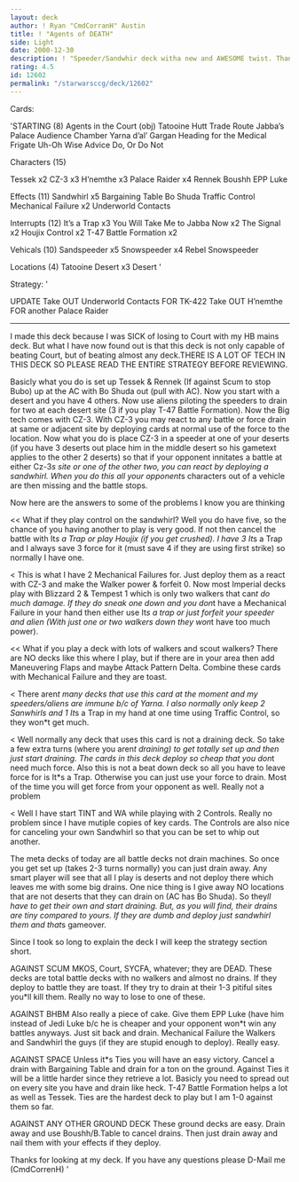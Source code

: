 ```yaml
---
layout: deck
author: ! Ryan "CmdCorranH" Austin
title: ! "Agents of DEATH"
side: Light
date: 2000-12-30
description: ! "Speeder/Sandwhir deck witha new and AWESOME twist. Thanks to my friends Chris (Thrawn) for the CZ-3 tech idea."
rating: 4.5
id: 12602
permalink: "/starwarsccg/deck/12602"
---
```

Cards: 

'STARTING (8)
Agents in the Court (obj)
Tatooine Hutt Trade Route
Jabba&#8217;s Palace Audience Chamber
Yarna d&#8217;al&#8217; Gargan
Heading for the Medical Frigate
Uh-Oh
Wise Advice
Do, Or Do Not

Characters  (15)

Tessek x2
CZ-3 x3
H&#8217;nemthe x3
Palace Raider x4
Rennek
Boushh
EPP Luke

Effects (11)
Sandwhirl x5
Bargaining Table
Bo Shuda
Traffic Control
Mechanical Failure x2
Underworld Contacts

Interrupts (12)
It&#8217;s a Trap x3
You Will Take Me to Jabba Now x2
The Signal x2
Houjix
Control x2
T-47 Battle Formation x2

Vehicals (10)
Sandspeeder x5
Snowspeeder x4
Rebel Snowspeeder

Locations (4)
Tatooine Desert x3
 Desert
'

Strategy: '

UPDATE
Take OUT Underworld Contacts FOR TK-422
Take OUT H’nemthe FOR another Palace Raider
_________________________________
   I made this deck because I was SICK of losing to Court with my HB mains deck. But what I have now found out is that this deck is not only capable of beating Court, but of beating almost any deck.THERE IS A LOT OF TECH IN THIS DECK SO PLEASE READ THE ENTIRE STRATEGY BEFORE REVIEWING. 

   Basicly what you do is set up Tessek & Rennek (If against Scum to stop Bubo) up at the AC with Bo Shuda out (pull with AC). Now you start with a desert and you have 4 others. Now use aliens piloting the speeders to drain for two at each desert site (3 if you play T-47 Battle Formation).
  Now the Big tech comes with CZ-3. With CZ-3 you may react to any battle or force drain at same or adjacent site by deploying cards at normal use of the force to the location. Now what you do is place CZ-3 in a speeder at one of your deserts (if you have 3 deserts out place him in the middle desert so his gametext applies to the other 2 deserts) so that if your opponent innitates a battle at either Cz-3*s site or one of the other two, you can react by deploying a sandwhirl.  When you do this all your opponent*s characters out of a vehicle are then missing and the battle stops. 


Now here are the answers to some of the problems I know you are thinking

<< What if they play control on the sandwhirl?
Well you do have five, so the chance of you having another to play is very good. If not then cancel the battle with It*s a Trap or play Houjix (if you get crushed). I have 3 It*s a Trap and I always save 3 force for it (must save 4 if they are using first strike) so normally I have one.

<
This is what I have 2 Mechanical Failures for. Just deploy them as a react with CZ-3 and make the Walker power & forfeit 0. Now most Imperial decks play with Blizzard 2 & Tempest 1 which is only two walkers that can*t do much damage. If they do sneak one down and you don*t have a Mechanical Failure in your hand then either use It*s a trap or just forfeit your speeder and alien (With just one or two walkers down they won*t have too much power).

<< What if you play a deck with lots of walkers and scout walkers?
There are NO decks like this where I play, but if there are in your area then add Maneuvering Flaps and maybe Attack Pattern Delta. Combine these cards with Mechanical Failure and they are toast.

<
There aren*t many decks that use this card at the moment and my speeders/aliens are immune b/c of Yarna. I also normally only keep 2 Sanwhirls and 1 It*s a Trap in my hand at one time using Traffic Control, so they won*t get much.

<
Well normally any deck that uses this card is not a draining deck. So take a few extra turns (where you aren*t draining) to get totally set up and then just start draining. The cards in this deck deploy so cheap that you don*t need much force. Also this is not a beat down deck so all you have to leave force for is It*s a Trap. Otherwise you can just use your force to drain. Most of the time you will get force from your opponent as well. Really not a problem

<
Well I have start TINT and WA while playing with 2 Controls. Really no problem since I have mutiple copies of key cards. The Controls are also nice for canceling your own Sandwhirl so that you can be set to whip out another.

The meta decks of today are all battle decks not drain machines. So once you get set up (takes 2-3 turns normally) you can just drain away. Any smart player will see that all I play is deserts and not deploy there which leaves me with some big drains. One nice thing is I give away NO locations that are not deserts that they can drain on (AC has Bo Shuda). So they*ll have to get their own and start draining. But, as you will find, their drains are tiny compared to yours. If they are dumb and deploy just sandwhirl them and that*s gameover.

Since I took so long to explain the deck I will keep the strategy section short.

AGAINST SCUM MKOS, Court, SYCFA, whatever; they are DEAD. These decks are total battle decks with no walkers and almost no drains. If they deploy to battle they are toast. If they try to drain at their 1-3 pitiful sites you*ll kill them. Really no way to lose to one of these.

AGAINST BHBM Also really a piece of cake. Give them EPP Luke (have him instead of Jedi Luke b/c he is cheaper and your opponent won*t win any battles anyways. Just sit back and drain. Mechanical Failure the Walkers and Sandwhirl the guys (if they are stupid enough to deploy). Really easy.

AGAINST SPACE Unless it*s Ties you will have an easy victory. Cancel a drain with Bargaining Table and drain for a ton on the ground. Against Ties it will be a little harder since they retrieve a lot. Basicly you need to spread out on every site you have and drain like heck. T-47 Battle Formation helps a lot as well as Tessek. Ties are the hardest deck to play but I am 1-0 against them so far.

AGAINST ANY OTHER GROUND DECK These ground decks are easy. Drain away and use Boushh/B.Table to cancel drains. Then just drain away and nail them with your effects if they deploy.

Thanks for looking at my deck. If you have any questions please D-Mail me (CmdCorrenH)
'
